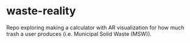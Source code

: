 # waste-reality

Repo exploring making a calculator with AR visualization for how much trash a user produces (i.e. Municipal Solid Waste (MSW)).
